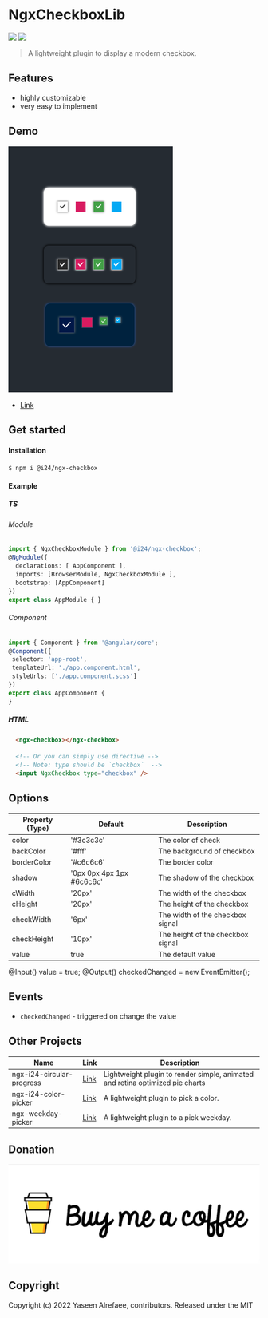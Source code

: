 # NgxCheckboxLib
[![](https://img.shields.io/npm/v/@i24/ngx-checkbox)](https://img.shields.io/npm/v/@i24/ngx-checkbox)
[![](https://img.shields.io/npm/l/@i24/ngx-checkbox)](https://img.shields.io/npm/l/@i24/ngx-checkbox)

> A lightweight plugin to display a modern checkbox.
 
## Features
* highly customizable
* very easy to implement
## Demo
[![](https://raw.githubusercontent.com/yasref/ngx-checkbox-lib/master/demo/imgs/ngx-checkbox.png)](https://stackblitz.com/edit/ngx-checkbox-demo)
* [Link](https://stackblitz.com/edit/ngx-checkbox-demo)
## Get started
#### Installation
```
$ npm i @i24/ngx-checkbox
```
#### Example
##### TS
###### Module
```typescript 
import { NgxCheckboxModule } from '@i24/ngx-checkbox';
@NgModule({
  declarations: [ AppComponent ],
  imports: [BrowserModule, NgxCheckboxModule ],
  bootstrap: [AppComponent]
})
export class AppModule { }
```
 ###### Component
 ```typescript 
import { Component } from '@angular/core';
@Component({
  selector: 'app-root',
  templateUrl: './app.component.html',
  styleUrls: ['./app.component.scss']
})
export class AppComponent { 
}
```
##### HTML

```html 
  <ngx-checkbox></ngx-checkbox>

  <!-- Or you can simply use directive -->
  <!-- Note: type should be `checkbox`  -->
  <input NgxCheckbox type="checkbox" />

``` 

## Options

| Property (Type) | Default | Description|
| - | - | - |
| color | '#3c3c3c' | The color of check |
| backColor| '#fff' | The background of checkbox |
| borderColor| '#c6c6c6' | The border color |
| shadow| '0px 0px 4px 1px #6c6c6c' | The shadow of the checkbox |
| cWidth| '20px' | The width of the checkbox |
| cHeight| '20px' | The height of the checkbox |
| checkWidth| '6px' | The width of the checkbox signal |
| checkHeight| '10px' | The height of the checkbox signal |
| value | true | The default value |
  
  
 

  @Input() value = true;
  @Output() checkedChanged = new EventEmitter<any>();


## Events
* `checkedChanged` - triggered on change the value

## Other Projects
| Name | Link | Description|
| - | - | - |
| ngx-i24-circular-progress | [Link](https://www.npmjs.com/package/ngx-i24-circular-progress) | Lightweight plugin to render simple, animated and retina optimized pie charts |
| ngx-i24-color-picker      | [Link](https://www.npmjs.com/package/ngx-i24-color-picker)      | A lightweight plugin to pick a color.                                         |
| ngx-weekday-picker        | [Link](https://www.npmjs.com/package/ngx-weekday-picker)      | A lightweight plugin to a pick weekday.                                         |

## Donation

 [![](https://raw.githubusercontent.com/yasref/ngx-i24-color-picker-lib/master/projects/demo/images/coffee.png)](https://www.buymeacoffee.com/yaseenref)

## Copyright
Copyright (c) 2022 Yaseen Alrefaee, contributors. Released under the MIT














<!-- 
This project was generated with [Angular CLI](https://github.com/angular/angular-cli) version 14.0.2.

## Development server

Run `ng serve` for a dev server. Navigate to `http://localhost:4200/`. The application will automatically reload if you change any of the source files.

## Code scaffolding

Run `ng generate component component-name` to generate a new component. You can also use `ng generate directive|pipe|service|class|guard|interface|enum|module`.

## Build

Run `ng build` to build the project. The build artifacts will be stored in the `dist/` directory.

## Running unit tests

Run `ng test` to execute the unit tests via [Karma](https://karma-runner.github.io).

## Running end-to-end tests

Run `ng e2e` to execute the end-to-end tests via a platform of your choice. To use this command, you need to first add a package that implements end-to-end testing capabilities.

## Further help

To get more help on the Angular CLI use `ng help` or go check out the [Angular CLI Overview and Command Reference](https://angular.io/cli) page. -->

